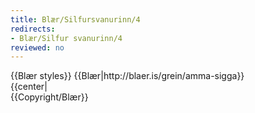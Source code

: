 ```yaml
---
title: Blær/Silfursvanurinn/4
redirects:
- Blær/Silfur svanurinn/4
reviewed: no
---
```

<vocabulary>
</vocabulary>
{{Blær styles}}
{{Blær|http://blaer.is/grein/amma-sigga}}

<div class="book" data-translate=true data-audio-file="Silfur_svanurinn_04-4.mp3">
{{center|<Audio src="Silfur_svanurinn_04-4.mp3"/>}}

<div class="blaer article">

<div class="article-entry">
  <div class="images-two-up">
    <div class="image-box image-box-half">
      <Image src="Blær_–_Silfur_svanurinn_82960.jpeg"/>
    </div>
    <div class="image-box image-box-half">
      <Image src="Blær_–_Silfur_svanurinn_62248.jpeg"/>
    </div>
  </div>

  <div class="image-box image-box-medium">
    <Image src="Blær_–_Silfur_svanurinn_89517.jpeg"/>
  </div>
</div>
<div class="article-entry">
  <div class="text">
    <div class="p"><strong data-translate=no data-no-audio=true>Sigga: </strong>Ekki taka mynd af draslinu, ég fel það hér bak við hurðina. Einhvers staðar verða vondir að vera.</div>
    <div class="p"><strong data-translate=no data-no-audio=true>Birna:</strong> Hvaðan kemur áhuginn á barnavögnum?</div>
    <div class="p"><strong data-translate=no data-no-audio=true>Sigga:</strong> Tja, ég veit það nú ekki. Það gæti verið að þegar ég var lítil og við fluttum frá Vínarborg var ekki pláss fyrir barnavagninn minn og hann skilinn eftir. Í hvert skipti sem einhver úr fjölskyldunni fer til útlanda leita þau
      að barnavagni til að gefa mér.&nbsp;</div>
  </div>

</div>

</div>

</div>
{{Copyright/Blær}}
